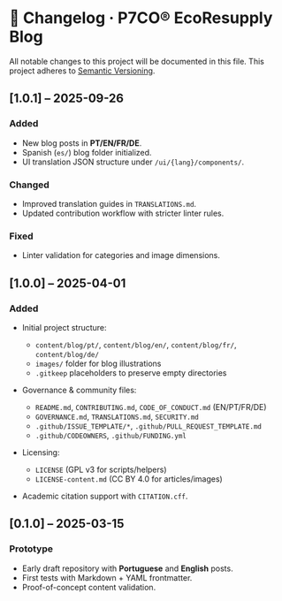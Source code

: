 # 📖 Changelog · P7CO® EcoResupply Blog

All notable changes to this project will be documented in this file.
This project adheres to [Semantic Versioning](https://semver.org/spec/v2.0.0.html).

## [1.0.1] – 2025-09-26

### Added

* New blog posts in **PT/EN/FR/DE**.
* Spanish (`es/`) blog folder initialized.
* UI translation JSON structure under `/ui/{lang}/components/`.

### Changed

* Improved translation guides in `TRANSLATIONS.md`.
* Updated contribution workflow with stricter linter rules.

### Fixed

* Linter validation for categories and image dimensions.

## [1.0.0] – 2025-04-01

### Added

* Initial project structure:

  * `content/blog/pt/`, `content/blog/en/`, `content/blog/fr/`, `content/blog/de/`
  * `images/` folder for blog illustrations
  * `.gitkeep` placeholders to preserve empty directories
* Governance & community files:

  * `README.md`, `CONTRIBUTING.md`, `CODE_OF_CONDUCT.md` (EN/PT/FR/DE)
  * `GOVERNANCE.md`, `TRANSLATIONS.md`, `SECURITY.md`
  * `.github/ISSUE_TEMPLATE/*`, `.github/PULL_REQUEST_TEMPLATE.md`
  * `.github/CODEOWNERS`, `.github/FUNDING.yml`
* Licensing:

  * `LICENSE` (GPL v3 for scripts/helpers)
  * `LICENSE-content.md` (CC BY 4.0 for articles/images)
* Academic citation support with `CITATION.cff`.

## [0.1.0] – 2025-03-15

### Prototype

* Early draft repository with **Portuguese** and **English** posts.
* First tests with Markdown + YAML frontmatter.
* Proof-of-concept content validation.
